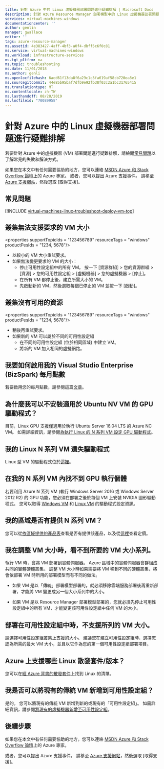 ```yaml
---
title: 針對 Azure 中的 Linux 虛擬機器部署問題進行疑難排解 | Microsoft Docs
description: 針對 Azure Resource Manager 部署模型中的 Linux 虛擬機器部署問題進行疑難排解。
services: virtual-machines-windows
documentationcenter: ''
author: genlin
manager: gwallace
editor: ''
tags: azure-resource-manager
ms.assetid: 4e383427-4aff-4bf3-a0f4-dbff5c6f0c81
ms.service: virtual-machines-windows
ms.workload: infrastructure-services
ms.tgt_pltfrm: na
ms.topic: troubleshooting
ms.date: 11/01/2018
ms.author: genli
ms.openlocfilehash: 6aed61f13da8f6a29c1c3fa619af58cb720ea8e1
ms.sourcegitcommit: 44e85b95baf7dfb9e92fb38f03c2a1bc31765415
ms.translationtype: MT
ms.contentlocale: zh-TW
ms.lasthandoff: 08/28/2019
ms.locfileid: "70089958"
---
```

# <a name="troubleshoot-deploying-linux-virtual-machine-issues-in-azure"></a>針對 Azure 中的 Linux 虛擬機器部署問題進行疑難排解

若要針對 Azure 中的虛擬機器 (VM) 部署問題進行疑難排解，請檢閱[常見問題](#top-issues)以了解常見的失敗和解決方式。

如果您在本文中有任何需要協助的地方，您可以連絡 [MSDN Azure 和 Stack Overflow 論壇](https://azure.microsoft.com/support/forums/)上的 Azure 專家。 或者，您可以提出 Azure 支援事件。 請移至 [Azure 支援網站](https://azure.microsoft.com/support/options/)，然後選取 [取得支援]。

## <a name="top-issues"></a>常見問題
[!INCLUDE [virtual-machines-linux-troubleshoot-deploy-vm-top](../../../includes/virtual-machines-linux-troubleshoot-deploy-vm-top.md)]

## <a name="the-cluster-cannot-support-the-requested-vm-size"></a>叢集無法支援要求的 VM 大小
\<properties supportTopicIds = "123456789" resourceTags = "windows" productPesIds = "1234, 5678"/>
- 以較小的 VM 大小重試要求。
- 如果無法變更要求的 VM 的大小︰
    - 停止可用性設定組中的所有 VM。 按一下 [資源群組] > 您的資源群組 > [資源] > 您的可用性設定組 > [虛擬機器] > 您的虛擬機器 > [停止]。
    - 在所有 VM 都停止後，建立所需大小的 VM。
    - 先啟動新的 VM，然後選取每個已停止的 VM 並按一下 [啟動]。


## <a name="the-cluster-does-not-have-free-resources"></a>叢集沒有可用的資源
\<properties supportTopicIds = "123456789" resourceTags = "windows" productPesIds = "1234, 5678"/>
- 稍後再重試要求。
- 如果新的 VM 可以屬於不同的可用性設定組
    - 在不同的可用性設定組 (位於相同區域) 中建立 VM。
    - 將新的 VM 加入相同的虛擬網路。

## <a name="how-do-i-activate-my-monthly-credit-for-visual-studio-enterprise-bizspark"></a>我要如何啟用我的 Visual Studio Enterprise (BizSpark) 每月點數

若要啟用您的每月點數，請參閱這篇[文章](https://azure.microsoft.com/offers/ms-azr-0064p/)。

## <a name="why-can-i-not-install-the-gpu-driver-for-an-ubuntu-nv-vm"></a>為什麼我可以不安裝適用於 Ubuntu NV VM 的 GPU 驅動程式？

目前，Linux GPU 支援僅適用於執行 Ubuntu Server 16.04 LTS 的 Azure NC VM。 如需詳細資訊，請參閱[為執行 Linux 的 N 系列 VM 設定 GPU 驅動程式](../linux/n-series-driver-setup.md)。

## <a name="my-drivers-are-missing-for-my-linux-n-series-vm"></a>我的 Linux N 系列 VM 遺失驅動程式

Linux 型 VM 的驅動程式位於[這裡](../linux/n-series-driver-setup.md)。 

## <a name="i-cant-find-a-gpu-instance-within-my-n-series-vm"></a>在我的 N 系列 VM 內找不到 GPU 執行個體

若要利用 Azure N 系列 VM (執行 Windows Server 2016 或 Windows Server 2012 R2) 的 GPU 功能，您必須在部署之後於每個 VM 上安裝 NVIDIA 圖形驅動程式。 您可以取得 [Windows VM](../windows/n-series-driver-setup.md) 和 [Linux VM](../linux/n-series-driver-setup.md) 的驅動程式設定資訊。

## <a name="is-n-series-vms-available-in-my-region"></a>我的區域是否有提供 N 系列 VM？

您可以從[依區域提供的產品表](https://azure.microsoft.com/regions/services)查看是否有提供該產品，以及從[這裡](https://azure.microsoft.com/pricing/details/virtual-machines/series/#n-series)查看定價。

## <a name="i-am-not-able-to-see-vm-size-family-that-i-want-when-resizing-my-vm"></a>我在調整 VM 大小時，看不到所要的 VM 大小系列。

執行 VM 時，會將 VM 部署到實體伺服器。 Azure 區域中的實體伺服器會群組成共同的實體硬體叢集。 調整 VM 大小時如果需要將 VM 移到不同的硬體叢集，將會依部署 VM 時所用的部署模型而有不同的做法。

- 如果 VM 是以「傳統」部署模型部署的，就必須移除雲端服務部署後再重新部署，才能將 VM 變更成另一個大小系列中的大小。

- 如果 VM 是以 Resource Manager 部署模型部署的，您就必須先停止可用性設定組中的所有 VM，才能變更該可用性設定組中任何 VM 的大小。

## <a name="the-listed-vm-size-is-not-supported-while-deploying-in-availability-set"></a>部署在可用性設定組中時，不支援所列的 VM 大小。

請選擇可用性設定組叢集上支援的大小。 建議您在建立可用性設定組時，選擇您認為所需的最大 VM 大小，並且以它作為您的第一個可用性設定組部署項目。

## <a name="what-linux-distributionsversions-are-supported-on-azure"></a>Azure 上支援哪些 Linux 散發套件/版本？

您可以在[經 Azure 背書的散發套件](../linux/endorsed-distros.md)上找到 Linux 的清單。

## <a name="can-i-add-an-existing-classic-vm-to-an-availability-set"></a>我是否可以將現有的傳統 VM 新增到可用性設定組？

是的。 您可以將現有的傳統 VM 新增到新的或現有的「可用性設定組」。 如需詳細資訊，請參閱[將現有的虛擬機器新增至可用性設定組](/previous-versions/azure/virtual-machines/windows/classic/configure-availability-classic#addmachine)。


## <a name="next-steps"></a>後續步驟
如果您在本文中有任何需要協助的地方，您可以連絡 [MSDN Azure 和 Stack Overflow 論壇](https://azure.microsoft.com/support/forums/)上的 Azure 專家。

或者，您可以提出 Azure 支援事件。 請移至 [Azure 支援網站](https://azure.microsoft.com/support/options/)，然後選取 [取得支援]。
